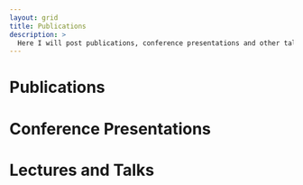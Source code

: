 ```yaml
---
layout: grid
title: Publications
description: >
  Here I will post publications, conference presentations and other talks that I give.
---
```


# Publications

# Conference Presentations

# Lectures and Talks